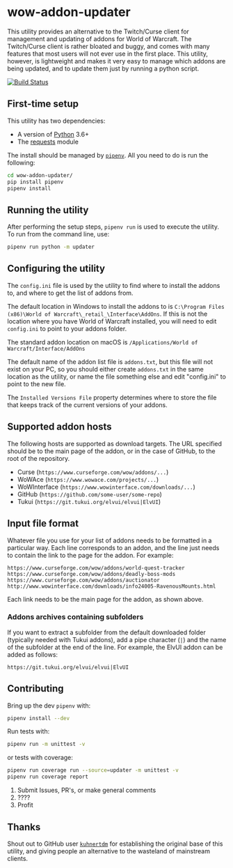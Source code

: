 # wow-addon-updater

This utility provides an alternative to the Twitch/Curse client for management and updating of addons for World of Warcraft. The Twitch/Curse client is rather bloated and buggy, and comes with many features that most users will not ever use in the first place. This utility, however, is lightweight and makes it very easy to manage which addons are being updated, and to update them just by running a python script.

[![Build Status](https://travis-ci.com/grrttedwards/wow-addon-updater.svg?branch=master)](https://travis-ci.com/grrttedwards/wow-addon-updater)

## First-time setup

This utility has two dependencies:

* A version of [Python](https://www.python.org/) 3.6+
* The [requests](http://docs.python-requests.org/en/master/) module

The install should be managed by [`pipenv`](https://github.com/pypa/pipenv). All you need to do is run the following:

```bash
cd wow-addon-updater/
pip install pipenv
pipenv install
```

## Running the utility

After performing the setup steps, `pipenv run` is used to execute the utility. To run from the command line, use:
```bash
pipenv run python -m updater
```

## Configuring the utility

The `config.ini` file is used by the utility to find where to install the addons to, and where to get the list of addons from.

The default location in Windows to install the addons to is `C:\Program Files (x86)\World of Warcraft\_retail_\Interface\AddOns`. If this is not the location where you have World of Warcraft installed, you will need to edit `config.ini` to point to your addons folder.

The standard addon location on macOS is `/Applications/World of Warcraft/Interface/AddOns`

The default name of the addon list file is `addons.txt`, but this file will not exist on your PC, so you should either create `addons.txt` in the same location as the utility, or name the file something else and edit "config.ini" to point to the new file.

The `Installed Versions File` property determines where to store the file that keeps track of the current versions of your addons.

## Supported addon hosts
The following hosts are supported as download targets. The URL specified should be to the main page of the addon, or in the case of GitHub, to the root of the repository.
- Curse (`https://www.curseforge.com/wow/addons/...`)
- WoWAce (`https://www.wowace.com/projects/...`)
- WoWInterface (`https://www.wowinterface.com/downloads/...`)
- GitHub (`https://github.com/some-user/some-repo`)
- Tukui (`https://git.tukui.org/elvui/elvui|ElvUI`)

## Input file format

Whatever file you use for your list of addons needs to be formatted in a particular way. Each line corresponds to an addon, and the line just needs to contain the link to the page for the addon. For example:

```
https://www.curseforge.com/wow/addons/world-quest-tracker
https://www.curseforge.com/wow/addons/deadly-boss-mods
https://www.curseforge.com/wow/addons/auctionator
http://www.wowinterface.com/downloads/info24005-RavenousMounts.html
```
    
Each link needs to be the main page for the addon, as shown above.

### Addons archives containing subfolders
If you want to extract a subfolder from the default downloaded folder (typically needed with Tukui addons), add a pipe character (`|`) and the name of the subfolder at the end of the line. For example, the ElvUI addon can be added as follows:

```
https://git.tukui.org/elvui/elvui|ElvUI
```

## Contributing
Bring up the dev `pipenv` with:
```bash
pipenv install --dev
```

Run tests with:
```bash
pipenv run -m unittest -v
```

or tests with coverage:
```bash
pipenv run coverage run --source=updater -m unittest -v
pipenv run coverage report
```

1. Submit Issues, PR's, or make general comments
1. ????
1. Profit

## Thanks
Shout out to GitHub user [`kuhnertdm`](https://github.com/kuhnertdm) for establishing the original base of this utility, and giving people an alternative to the wasteland of mainstream clients.
